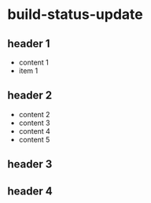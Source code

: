 # build-status-update

## header 1
 * content 1
 * item 1

## header 2

 * content 2
 * content 3
 * content 4
 * content 5


## header 3

## header 4

